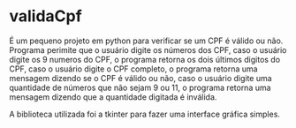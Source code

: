 # validaCpf
 É um pequeno projeto em python para verificar se um CPF é válido ou não.
 Programa perimite que o usuário digite os números dos CPF, caso o usuário digite os 9 numeros do CPF, o programa retorna os dois últimos digitos do CPF, caso o usuário digite o CPF completo, o programa retorna uma mensagem dizendo se o CPF é válido ou não, caso o usuário digite uma quantidade de números que não sejam 9 ou 11, o programa retorna uma mensagem dizendo que a quantidade digitada é inválida.
 
 A biblioteca utilizada foi a tkinter para fazer uma interface gráfica simples.

